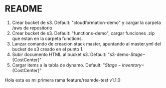 # README

1. Crear bucket de s3. Default: "cloudformation-demo" y cargar la carpeta /aws de repositorio
2. Crear bucket de s3. Default: "functions-demo", cargar funciones .zip que estan en la carpeta functions.
3. Lanzar comando de creacion stack master, apuntando al master.yml del bucket de s3 creado en el punto 1.
4. Subir documento HTML al bucket s3. Default: "s3-demo-${Stage}-${CostCenter}"
5. Cargar items a la tabla de dynamo. Default: "${Stage}-inventory-${CostCenter}"

Hola esta es mi primera rama feature/reamde-test v1.1.0